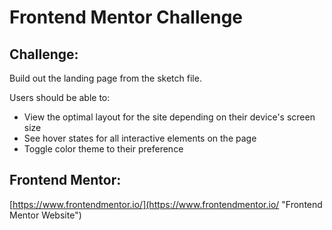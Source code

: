 # Frontend Mentor Challenge 

## Challenge: 

Build out the landing page from the sketch file.

Users should be able to:

- View the optimal layout for the site depending on their device's screen size
- See hover states for all interactive elements on the page
- Toggle color theme to their preference


## Frontend Mentor: 

[https://www.frontendmentor.io/](https://www.frontendmentor.io/ "Frontend Mentor Website")